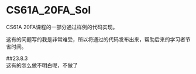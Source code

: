 # CS61A_20FA_Sol

CS61A 20FA课程的一部分通过样例的代码实现。  

这有的问题写的我是非常难受，所以将通过的代码发布出来，帮助后来的学习者节省时间。 

##23.8.3  
这有的怎么做不明白呢，不做了

